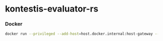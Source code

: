 # kontestis-evaluator-rs

### Docker
```bash
docker run --privileged --add-host=host.docker.internal:host-gateway --env RUN_WITH_CGROUPS=true --env RUN_WITH_QUOTAS=false --env REDIS_URL=redis://host.docker.internal:6379 kontestis-evaluator-v2:latest
```
